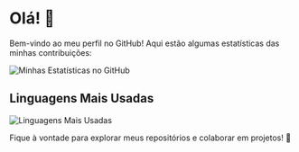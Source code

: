 # Olá! 👋

Bem-vindo ao meu perfil no GitHub! Aqui estão algumas estatísticas das minhas contribuições:

![Minhas Estatísticas no GitHub](https://github-readme-stats.vercel.app/api?username=omegasenior777&show_icons=true&theme=radical)

## Linguagens Mais Usadas

![Linguagens Mais Usadas](https://github-readme-stats.vercel.app/api/top-langs/?username=omegasenior777&layout=compact&theme=radical)

Fique à vontade para explorar meus repositórios e colaborar em projetos! 🚀
